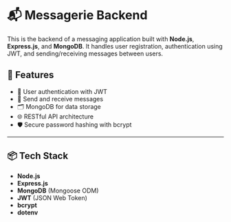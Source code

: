 # 📬 Messagerie Backend

This is the backend of a messaging application built with **Node.js**, **Express.js**, and **MongoDB**. It handles user registration, authentication using JWT, and sending/receiving messages between users.

## 🚀 Features

- 🔐 User authentication with JWT
- 📨 Send and receive messages
- 🗂️ MongoDB for data storage
- 🌐 RESTful API architecture
- 🛡️ Secure password hashing with bcrypt

---

## 📦 Tech Stack

- **Node.js**
- **Express.js**
- **MongoDB** (Mongoose ODM)
- **JWT** (JSON Web Token)
- **bcrypt**
- **dotenv**
